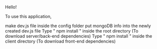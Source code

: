 Hello!

To use this application,

make dev.js file inside the config folder
put mongoDB info into the newly created dev.js file
Type " npm install " inside the root directory (To download server/back-end dependencies)
Type " npm install " inside the client directory (To download front-end dependencies)